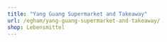 ```yaml
---
title: "Yang Guang Supermarket and Takeaway"
url: /egham/yang-guang-supermarket-and-takeaway/
shop: Lebensmittel
---
```


